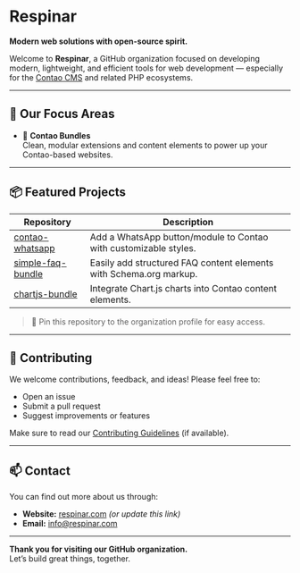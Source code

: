 # Respinar

**Modern web solutions with open-source spirit.**

Welcome to **Respinar**, a GitHub organization focused on developing modern, lightweight, and efficient tools for web development — especially for the [Contao CMS](https://contao.org/) and related PHP ecosystems.

---

## 🚀 Our Focus Areas

- 🧩 **Contao Bundles**  
  Clean, modular extensions and content elements to power up your Contao-based websites.

---

## 📦 Featured Projects

| Repository | Description |
|------------|-------------|
| [contao-whatsapp](https://github.com/respinar/contao-whatsapp) | Add a WhatsApp button/module to Contao with customizable styles. |
| [simple-faq-bundle](https://github.com/respinar/simple-faq-bundle) | Easily add structured FAQ content elements with Schema.org markup. |
| [chartjs-bundle](https://github.com/respinar/chartjs-bundle) | Integrate Chart.js charts into Contao content elements. |

> 📌 Pin this repository to the organization profile for easy access.

---

## 🙌 Contributing

We welcome contributions, feedback, and ideas! Please feel free to:

- Open an issue
- Submit a pull request
- Suggest improvements or features

Make sure to read our [Contributing Guidelines](CONTRIBUTING.md) (if available).

---

## 📫 Contact

You can find out more about us through:

- **Website:** [respinar.com](https://respinar.com) *(or update this link)*
- **Email:** [info@respinar.com](mailto:info@respinar.com)

---

**Thank you for visiting our GitHub organization.**  
Let’s build great things, together.

